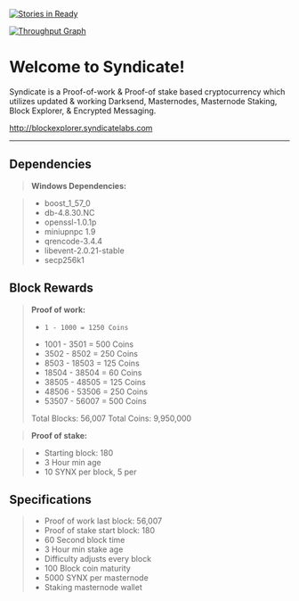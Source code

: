 [![Stories in Ready](https://badge.waffle.io/SyndicateLabs/SyndicateQT.png?label=ready&title=Ready)](https://waffle.io/SyndicateLabs/SyndicateQT)

[![Throughput Graph](https://graphs.waffle.io/SyndicateLabs/SyndicateQT/throughput.svg)](https://waffle.io/SyndicateLabs/SyndicateQT/metrics/throughput)

Welcome to Syndicate!
===================

Syndicate is a Proof-of-work & Proof-of stake based cryptocurrency which utilizes updated & working Darksend, Masternodes, Masternode Staking, Block Explorer, & Encrypted Messaging.

http://blockexplorer.syndicatelabs.com

----------

Dependencies
-------------
> **Windows Dependencies:**

> - boost_1_57_0
> - db-4.8.30.NC
> - openssl-1.0.1p
> - miniupnpc 1.9
> - qrencode-3.4.4
> - libevent-2.0.21-stable
> - secp256k1

Block Rewards
-------------
> **Proof of work:**
> 
> -     1 - 1000 = 1250 Coins
> -  1001 - 3501 = 500 Coins
> -  3502 - 8502 = 250 Coins
> -  8503 - 18503 = 125 Coins
> - 18504 - 38504 = 60 Coins
> - 38505 - 48505 = 125 Coins
> - 48506 - 53506 = 250 Coins
> - 53507 - 56007 = 500 Coins
> 
> Total Blocks: 56,007
> Total Coins: 9,950,000

> **Proof of stake:**

> - Starting block: 180
> - 3 Hour min age
> - 10 SYNX per block, 5 per

Specifications
-------------
> - Proof of work last block: 56,007
> - Proof of stake start block: 180
> - 60 Second block time
> - 3 Hour min stake age
> - Difficulty adjusts every block
> - 100 Block coin maturity
> - 5000 SYNX per masternode
> - Staking masternode wallet